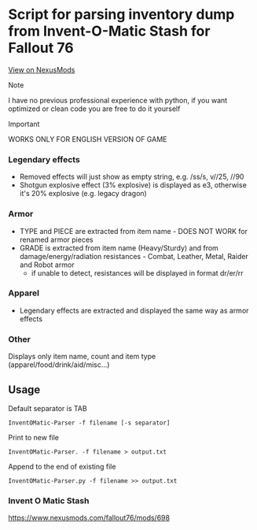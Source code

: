 # Script for parsing inventory dump from Invent-O-Matic Stash for Fallout 76

[View on NexusMods](https://www.nexusmods.com/fallout76/mods/2285)

> [!NOTE]
> I have no previous professional experience with python, if you want optimized or clean code you are free to do it yourself

> [!IMPORTANT]
> WORKS ONLY FOR ENGLISH VERSION OF GAME

### Legendary effects
- Removed effects will just show as empty string, e.g. /ss/s, v//25, //90
- Shotgun explosive effect (3% explosive) is displayed as e3, otherwise it's 20% explosive (e.g. legacy dragon)

### Armor
- TYPE and PIECE are extracted from item name - DOES NOT WORK for renamed armor pieces
- GRADE is extracted from item name (Heavy/Sturdy) and from damage/energy/radiation resistances - Combat, Leather, Metal, Raider and Robot armor
  - if unable to detect, resistances will be displayed in format dr/er/rr

### Apparel
- Legendary effects are extracted and displayed the same way as armor effects

### Other
Displays only item name, count and item type (apparel/food/drink/aid/misc...)



## Usage
Default separator is TAB
```
InventOMatic-Parser -f filename [-s separator]
```

Print to new file
```
InventOMatic-Parser. -f filename > output.txt
```

Append to the end of existing file
```
InventOMatic-Parser.py -f filename >> output.txt
```

### Invent O Matic Stash
https://www.nexusmods.com/fallout76/mods/698
